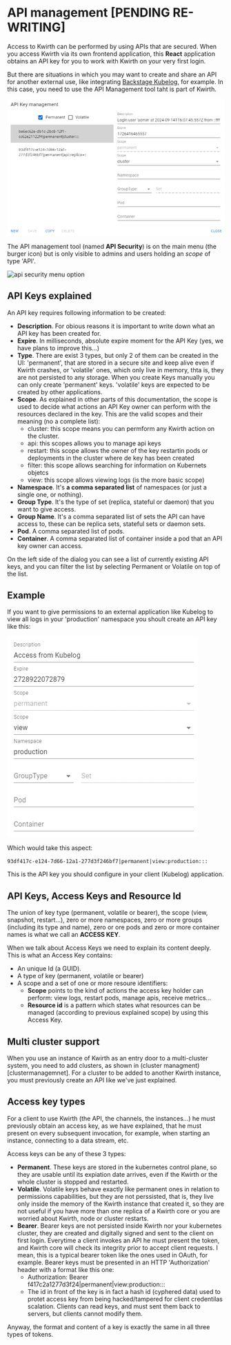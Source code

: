 # API management [PENDING RE-WRITING]
Access to Kwirth can be performed by using APIs that are secured. When you access Kwirth via its own frontend application, this **React** application obtains an API key for you to work with Kwirth on your very first login.

But there are situations in which you may want to create and share an API for another external use, like integrating [Backstage Kubelog](https://github.com/jfvilas/kubelog), for example. In this case, you need to use the API Management tool taht is part of Kwirth.

![api-management](./_media/api-management.png)

The API management tool (named **API Security**) is on the main menu (the burger icon) but is only visible to admins and users holding an *scope* of type 'API'.

![api security menu option](api-security-menu-option.png)

## API Keys explained
An API key requires following information to be created:

- **Description**. For obious reasons it is important to write down what an API key has been created for.
- **Expire**. In milliseconds, absolute expire moment for the API Key (yes, we have plans to improve this...)
- **Type**. There are exist 3 types, but only 2 of them can be created in the UI: 'permanent', that are stored in a secure site and keep alive even if Kwirth crashes, or 'volatile' ones, which only live in memory, thta is, they are not persisted to any storage. When you create Keys manually you can only create 'permanent' keys. 'volatile' keys are expected to be created by other applications.
- **Scope**. As explained in other parts of this documentation, the scope is used to decide what actions an API Key owner can perform with the resources declared in the key. This are the valid scopes and their meaning (no a complete list):
    - cluster: this scope means you can permform any Kwirth action on the cluster.
    - api: this scopes allows you to manage api keys
    - restart: this scope allows the owner of the key restartin pods or deployments in the cluster where de key has been created
    - filter: this scope allows searching for information on Kubernets objetcs
    - view: this scope allows viewing logs (is the more basic scope)
- **Namespace**. It's  **a comma separated list** of namespaces (or just a single one, or nothing).
- **Group Type**. It's the type of set (replica, stateful or daemon) that you want to give access.
- **Group Name**. It's a comma separated list of sets the API can have access to, these can be replica sets, stateful sets or daemon sets.
- **Pod**. A comma separated list of pods.
- **Container**. A comma separated list of container inside a pod that an API key owner can access.

On the left side of the dialog you can see a list of currently existing API keys, and you can filter the list by selecting Permanent or Volatile on top of the list.

## Example
If you want to give permissions to an external application like Kubelog to view all logs in your 'production' namespace you shoult create an API key like this:

![production-logs](./_media/production-logs.png)

Which would take this aspect:

```code
93df417c-e124-7d66-12a1-277d3f246bf7|permanent|view:production:::
```

This is the API key you should configure in your client (Kubelog) application.


## API Keys, Access Keys and Resource Id
The union of key type (permanent, volatile or bearer), the scope (view, snapshot, restart...), zero or more namespaces, zero or more groups (including its type and name), zero or ore pods and zero or more container names is what we call an **ACCESS KEY**.

When we talk about Access Keys we need to explain its content deeply. This is what an Access Key contains:
  - An unique Id (a GUID).
  - A type of key (permanent, volatile or bearer)
  - A scope and a set of one or more resoure identifiers:
    - **Scope** points to the kind of actions the access key holder can perform: view logs, restart pods, manage apis, receive metrics...
    - **Resource id** is a pattern which states what resources can be managed (according to previous explained scope) by using this Access Key.

## Multi cluster support
When you use an instance of Kwirth as an entry door to a multi-cluster system, you need to add clusters, as shown in (cluster managment)[clustermanagemnet]. For a cluster to be added to another Kwirth instance, you must previously create an API like we've just explained.

## Access key types
For a client to use Kwirth (the API, the channels, the instances...) he must previously obtain an access key, as we have explained, that he must present on every subsequent invocation, for example, when starting an instance, connecting to a data stream, etc.

Access keys can be any of these 3 types:

  - **Permanent**. These keys are stored in the kubernetes control plane, so they are usable until its expiation date arrives, even if the Kwirth or the whole cluster is stopped and restarted.
  - **Volatile**. Volatile keys behave exactly like permanent ones in relation to permissions capabilities, but they are not perssisted, that is, they live only inside the memory of the Kwirth instance that created it, so they are not useful if you have more than one replica of a Kwirth core or you are worried about Kwirth, node or cluster restarts.
  - **Bearer**. Bearer keys are not persisted inside Kwirth nor your kubernetes cluster, they are created and digitally signed and sent to the client on first login. Everytime a client invokes an API he must present the token, and Kwirth core will check its integrity prior to accept client requests. I mean, this is a typical bearer token like the ones used in OAuth, for example. Bearer keys must be presented in an HTTP 'Authorization' header with a format like this one:
    - Authorization: Bearer f417c2a1277d3f24|permanent|view:production:::
    - The id in front of the key is in fact a hash id (cyphered data) used to protet access key from being hacked/tampered for client credentilas scalation. Clients can read keys, and must sent them back to servers, but clients cannot modify them.

Anyway, the format and content of a key is exactly the same in all three types of tokens.
